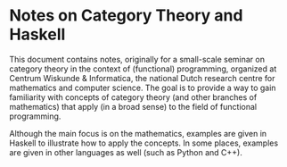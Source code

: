 # Notes on Category Theory and Haskell

This document contains notes, originally for a small-scale seminar on category theory in the context of (functional) programming, organized at Centrum Wiskunde & Informatica, the national Dutch research centre for mathematics and computer science. The goal is to provide a way to gain familiarity with concepts of category theory (and other branches of mathematics) that apply (in a broad sense) to the field of functional programming.

Although the main focus is on the mathematics, examples are given in Haskell to illustrate how to apply the concepts. In some places, examples are given in other languages as well (such as Python and C++).
